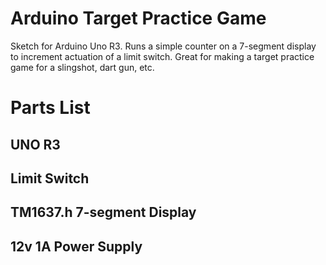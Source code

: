 # Arduino Target Practice Game

Sketch for Arduino Uno R3. Runs a simple counter on a 7-segment display to increment actuation of a limit switch. Great for making a target practice game for a slingshot, dart gun, etc.

# Parts List 
## UNO R3
## Limit Switch
## TM1637.h 7-segment Display
## 12v 1A Power Supply
